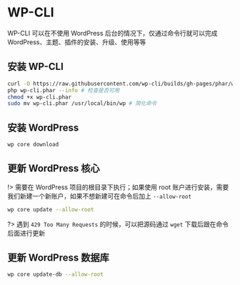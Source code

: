 # WP-CLI

WP-CLI 可以在不使用 WordPress 后台的情况下，仅通过命令行就可以完成 WordPress、主题、插件的安装、升级、使用等等

## 安装 WP-CLI

```bash
curl -O https://raw.githubusercontent.com/wp-cli/builds/gh-pages/phar/wp-cli.phar
php wp-cli.phar --info # 检查是否可用
chmod +x wp-cli.phar
sudo mv wp-cli.phar /usr/local/bin/wp # 简化命令
```

## 安装 WordPress
```bash
wp core download
```

## 更新 WordPress 核心

!> 需要在 WordPress 项目的根目录下执行；如果使用 root 账户进行安装，需要我们新建一个新账户，如果不想新建可在命令后加上 `--allow-root`

```bash
wp core update --allow-root
```

?> 遇到 `429 Too Many Requests` 的时候，可以把源码通过 `wget` 下载后跟在命令后面进行更新

## 更新 WordPress 数据库

```bash
wp core update-db --allow-root
```